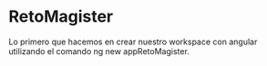 # RetoMagister

Lo primero que hacemos en crear nuestro workspace con angular utilizando el comando ng new appRetoMagister.

